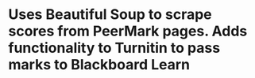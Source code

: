 # Uses Beautiful Soup to scrape scores from PeerMark pages. Adds functionality to Turnitin to pass marks to Blackboard Learn
